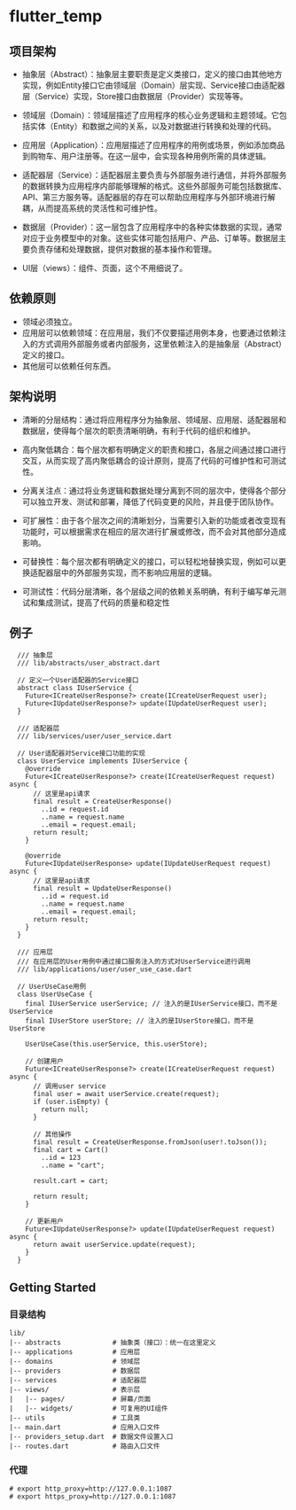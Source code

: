 <!--
 * @Author: Marlon.M
 * @Email: maiguangyang@163.com
 * @Date: 2024-04-15 09:59:05
-->
# flutter_temp

## 项目架构
- 抽象层（Abstract）：抽象层主要职责是定义类接口，定义的接口由其他地方实现，例如Entity接口它由领域层（Domain）层实现、Service接口由适配器层（Service）实现，Store接口由数据层（Provider）实现等等。
  
- 领域层（Domain）：领域层描述了应用程序的核心业务逻辑和主题领域。它包括实体（Entity）和数据之间的关系，以及对数据进行转换和处理的代码。

- 应用层（Application）：应用层描述了应用程序的用例或场景，例如添加商品到购物车、用户注册等。在这一层中，会实现各种用例所需的具体逻辑。

- 适配器层（Service）：适配器层主要负责与外部服务进行通信，并将外部服务的数据转换为应用程序内部能够理解的格式。这些外部服务可能包括数据库、API、第三方服务等。适配器层的存在可以帮助应用程序与外部环境进行解耦，从而提高系统的灵活性和可维护性。

- 数据层（Provider）：这一层包含了应用程序中的各种实体数据的实现，通常对应于业务模型中的对象。这些实体可能包括用户、产品、订单等。数据层主要负责存储和处理数据，提供对数据的基本操作和管理。
  
- UI层（views）：组件、页面，这个不用细说了。
  
## 依赖原则
- 领域必须独立。
- 应用层可以依赖领域：在应用层，我们不仅要描述用例本身，也要通过依赖注入的方式调用外部服务或者内部服务，这里依赖注入的是抽象层（Abstract）定义的接口。
- 其他层可以依赖任何东西。
  
## 架构说明
- 清晰的分层结构：通过将应用程序分为抽象层、领域层、应用层、适配器层和数据层，使得每个层次的职责清晰明确，有利于代码的组织和维护。
  
- 高内聚低耦合：每个层次都有明确定义的职责和接口，各层之间通过接口进行交互，从而实现了高内聚低耦合的设计原则，提高了代码的可维护性和可测试性。
  
- 分离关注点：通过将业务逻辑和数据处理分离到不同的层次中，使得各个部分可以独立开发、测试和部署，降低了代码变更的风险，并且便于团队协作。
  
- 可扩展性：由于各个层次之间的清晰划分，当需要引入新的功能或者改变现有功能时，可以根据需求在相应的层次进行扩展或修改，而不会对其他部分造成影响。
  
- 可替换性：每个层次都有明确定义的接口，可以轻松地替换实现，例如可以更换适配器层中的外部服务实现，而不影响应用层的逻辑。
  
- 可测试性：代码分层清晰，各个层级之间的依赖关系明确，有利于编写单元测试和集成测试，提高了代码的质量和稳定性
  
## 例子
```
  /// 抽象层
  /// lib/abstracts/user_abstract.dart

  // 定义一个User适配器的Service接口
  abstract class IUserService {
    Future<ICreateUserResponse?> create(ICreateUserRequest user);
    Future<IUpdateUserResponse?> update(IUpdateUserRequest user);
  }

  /// 适配器层
  /// lib/services/user/user_service.dart

  // User适配器对Service接口功能的实现
  class UserService implements IUserService {
    @override
    Future<ICreateUserResponse?> create(ICreateUserRequest request) async {
      // 这里是api请求
      final result = CreateUserResponse()
        ..id = request.id
        ..name = request.name
        ..email = request.email;
      return result;
    }

    @override
    Future<IUpdateUserResponse> update(IUpdateUserRequest request) async {
      // 这里是api请求
      final result = UpdateUserResponse()
        ..id = request.id
        ..name = request.name
        ..email = request.email;
      return result;
    }
  }

  /// 应用层
  /// 在应用层的User用例中通过接口服务注入的方式对UserService进行调用
  /// lib/applications/user/user_use_case.dart

  // UserUseCase用例
  class UserUseCase {
    final IUserService userService; // 注入的是IUserService接口，而不是UserService
    final IUserStore userStore; // 注入的是IUserStore接口，而不是UserStore

    UserUseCase(this.userService, this.userStore);

    // 创建用户
    Future<ICreateUserResponse?> create(ICreateUserRequest request) async {
      // 调用user service
      final user = await userService.create(request);
      if (user.isEmpty) {
        return null;
      }

      // 其他操作
      final result = CreateUserResponse.fromJson(user!.toJson());
      final cart = Cart()
        ..id = 123
        ..name = "cart";

      result.cart = cart;

      return result;
    }

    // 更新用户
    Future<IUpdateUserResponse?> update(IUpdateUserRequest request) async {
      return await userService.update(request);
    }
  }

```

## Getting Started
### 目录结构
```
lib/
|-- abstracts             # 抽象类（接口）：统一在这里定义
|-- applications          # 应用层
|-- domains               # 领域层
|-- providers             # 数据层
|-- services              # 适配器层
|-- views/                # 表示层
|   |-- pages/            # 屏幕/页面
|   |-- widgets/          # 可复用的UI组件
|-- utils                 # 工具类
|-- main.dart             # 应用入口文件
|-- providers_setup.dart  # 数据文件设置入口
|-- routes.dart           # 路由入口文件

```
### 代理
```
# export http_proxy=http://127.0.0.1:1087
# export https_proxy=http://127.0.0.1:1087
```